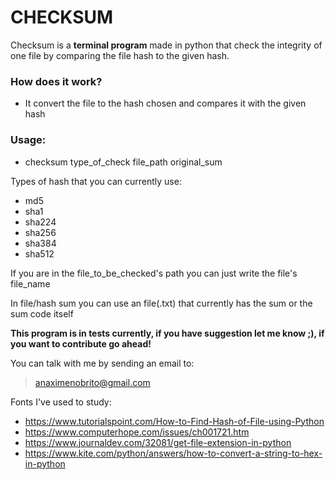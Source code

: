 # CHECKSUM

Checksum is a **terminal program** made in python that check the integrity of one file by comparing the file hash to the given hash.

### How does it work?
 * It convert the file to the hash chosen and compares it with the given hash

### Usage:
  * checksum type_of_check file_path  original_sum

Types of hash that you can currently use:
 - md5
 - sha1
 - sha224
 - sha256
 - sha384
 - sha512

If you are in the file_to_be_checked's path you can just write the file's file_name

In file/hash sum you can use an file(.txt) that currently has the sum or the sum code itself

**This program is in tests currently, if you have suggestion let me know ;), if you want to contribute go ahead!**

You can talk with me by sending an email to: 
  > anaximenobrito@gmail.com

Fonts I've used to study:
 - https://www.tutorialspoint.com/How-to-Find-Hash-of-File-using-Python
 - https://www.computerhope.com/issues/ch001721.htm
 - https://www.journaldev.com/32081/get-file-extension-in-python
 - https://www.kite.com/python/answers/how-to-convert-a-string-to-hex-in-python
